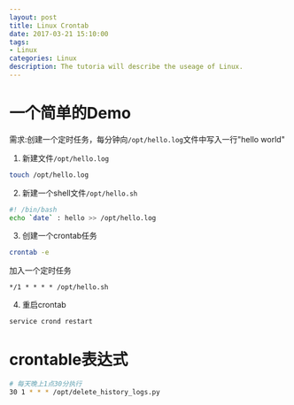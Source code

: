 ```yaml
---
layout: post
title: Linux Crontab
date: 2017-03-21 15:10:00
tags:
- Linux
categories: Linux
description: The tutoria will describe the useage of Linux.
---
```


# 一个简单的Demo
需求:创建一个定时任务，每分钟向`/opt/hello.log`文件中写入一行"hello world"    
1. 新建文件`/opt/hello.log`
```bash
touch /opt/hello.log
```
2. 新建一个shell文件`/opt/hello.sh`
```bash
#! /bin/bash
echo `date` : hello >> /opt/hello.log
```
3. 创建一个crontab任务
```bash
crontab -e
```
加入一个定时任务
```
*/1 * * * * /opt/hello.sh
```
4. 重启crontab
```bash
service crond restart
```
# crontable表达式
```bash
# 每天晚上1点30分执行
30 1 * * * /opt/delete_history_logs.py
```
